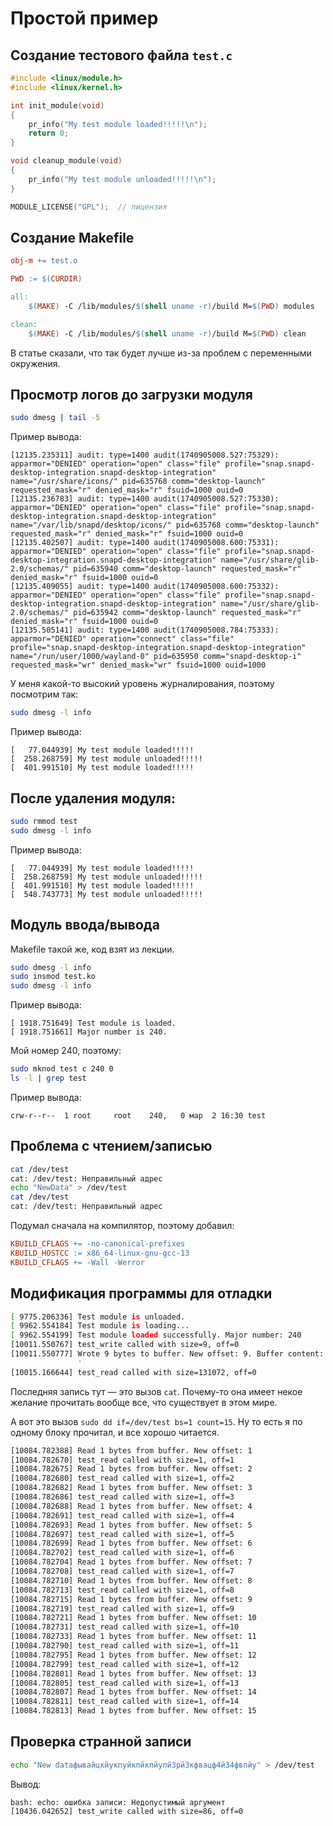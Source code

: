 # Простой пример

## Создание тестового файла `test.c`

```c
#include <linux/module.h>
#include <linux/kernel.h>

int init_module(void)
{
    pr_info("My test module loaded!!!!!\n");
    return 0;
}

void cleanup_module(void)
{
    pr_info("My test module unloaded!!!!!\n");
}

MODULE_LICENSE("GPL");  // лицензия
```

## Создание Makefile

```makefile
obj-m += test.o

PWD := $(CURDIR)

all:
	$(MAKE) -C /lib/modules/$(shell uname -r)/build M=$(PWD) modules

clean:
	$(MAKE) -C /lib/modules/$(shell uname -r)/build M=$(PWD) clean
```

В статье сказали, что так будет лучше из-за проблем с переменными окружения.

## Просмотр логов до загрузки модуля

```bash
sudo dmesg | tail -5
```

Пример вывода:

```
[12135.235311] audit: type=1400 audit(1740905008.527:75329): apparmor="DENIED" operation="open" class="file" profile="snap.snapd-desktop-integration.snapd-desktop-integration" name="/usr/share/icons/" pid=635768 comm="desktop-launch" requested_mask="r" denied_mask="r" fsuid=1000 ouid=0
[12135.236783] audit: type=1400 audit(1740905008.527:75330): apparmor="DENIED" operation="open" class="file" profile="snap.snapd-desktop-integration.snapd-desktop-integration" name="/var/lib/snapd/desktop/icons/" pid=635768 comm="desktop-launch" requested_mask="r" denied_mask="r" fsuid=1000 ouid=0
[12135.402507] audit: type=1400 audit(1740905008.600:75331): apparmor="DENIED" operation="open" class="file" profile="snap.snapd-desktop-integration.snapd-desktop-integration" name="/usr/share/glib-2.0/schemas/" pid=635940 comm="desktop-launch" requested_mask="r" denied_mask="r" fsuid=1000 ouid=0
[12135.409055] audit: type=1400 audit(1740905008.600:75332): apparmor="DENIED" operation="open" class="file" profile="snap.snapd-desktop-integration.snapd-desktop-integration" name="/usr/share/glib-2.0/schemas/" pid=635942 comm="desktop-launch" requested_mask="r" denied_mask="r" fsuid=1000 ouid=0
[12135.505141] audit: type=1400 audit(1740905008.784:75333): apparmor="DENIED" operation="connect" class="file" profile="snap.snapd-desktop-integration.snapd-desktop-integration" name="/run/user/1000/wayland-0" pid=635950 comm="snapd-desktop-i" requested_mask="wr" denied_mask="wr" fsuid=1000 ouid=1000
```

У меня какой-то высокий уровень журналирования, поэтому посмотрим так:

```bash
sudo dmesg -l info
```

Пример вывода:

```
[   77.044939] My test module loaded!!!!!
[  258.268759] My test module unloaded!!!!!
[  401.991510] My test module loaded!!!!!
```

## После удаления модуля:

```bash
sudo rmmod test
sudo dmesg -l info
```

Пример вывода:

```
[   77.044939] My test module loaded!!!!!
[  258.268759] My test module unloaded!!!!!
[  401.991510] My test module loaded!!!!!
[  548.743773] My test module unloaded!!!!!
```

## Модуль ввода/вывода

Makefile такой же, код взят из лекции.

```bash
sudo dmesg -l info
sudo insmod test.ko
sudo dmesg -l info
```

Пример вывода:

```
[ 1918.751649] Test module is loaded.
[ 1918.751661] Major number is 240.
```

Мой номер 240, поэтому:

```bash
sudo mknod test c 240 0
ls -l | grep test
```

Пример вывода:

```
crw-r--r--  1 root     root    240,   0 мар  2 16:30 test
```

## Проблема с чтением/записью

```bash
cat /dev/test
cat: /dev/test: Неправильный адрес
echo "NewData" > /dev/test
cat /dev/test
cat: /dev/test: Неправильный адрес
```

Подумал сначала на компилятор, поэтому добавил:

```makefile
KBUILD_CFLAGS += -no-canonical-prefixes
KBUILD_HOSTCC := x86_64-linux-gnu-gcc-13
KBUILD_CFLAGS += -Wall -Werror
```

## Модификация программы для отладки

```bash
[ 9775.206336] Test module is unloaded.
[ 9962.554184] Test module is loading...
[ 9962.554199] Test module loaded successfully. Major number: 240
[10011.550767] test_write called with size=9, off=0
[10011.550777] Wrote 9 bytes to buffer. New offset: 9. Buffer content: 'New data
               '
[10015.166644] test_read called with size=131072, off=0
```

Последняя запись тут — это вызов `cat`. Почему-то она имеет некое желание прочитать вообще все, что существует в этом мире.

А вот это вызов `sudo dd if=/dev/test bs=1 count=15`. Ну то есть я по одному блоку прочитал, и все хорошо читается.

```bash
[10084.782388] Read 1 bytes from buffer. New offset: 1
[10084.782670] test_read called with size=1, off=1
[10084.782675] Read 1 bytes from buffer. New offset: 2
[10084.782680] test_read called with size=1, off=2
[10084.782682] Read 1 bytes from buffer. New offset: 3
[10084.782686] test_read called with size=1, off=3
[10084.782688] Read 1 bytes from buffer. New offset: 4
[10084.782691] test_read called with size=1, off=4
[10084.782693] Read 1 bytes from buffer. New offset: 5
[10084.782697] test_read called with size=1, off=5
[10084.782699] Read 1 bytes from buffer. New offset: 6
[10084.782702] test_read called with size=1, off=6
[10084.782704] Read 1 bytes from buffer. New offset: 7
[10084.782708] test_read called with size=1, off=7
[10084.782710] Read 1 bytes from buffer. New offset: 8
[10084.782713] test_read called with size=1, off=8
[10084.782715] Read 1 bytes from buffer. New offset: 9
[10084.782719] test_read called with size=1, off=9
[10084.782721] Read 1 bytes from buffer. New offset: 10
[10084.782731] test_read called with size=1, off=10
[10084.782733] Read 1 bytes from buffer. New offset: 11
[10084.782790] test_read called with size=1, off=11
[10084.782795] Read 1 bytes from buffer. New offset: 12
[10084.782799] test_read called with size=1, off=12
[10084.782801] Read 1 bytes from buffer. New offset: 13
[10084.782805] test_read called with size=1, off=13
[10084.782807] Read 1 bytes from buffer. New offset: 14
[10084.782811] test_read called with size=1, off=14
[10084.782813] Read 1 bytes from buffer. New offset: 15
```

## Проверка странной записи

```bash
echo "New dataфывайцкйукпуйкпйкпйупй3рй3кфвацф4й34фвпйу" > /dev/test
```

Вывод:

```
bash: echo: ошибка записи: Недопустимый аргумент
[10436.042652] test_write called with size=86, off=0
```